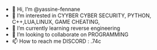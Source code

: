 - 👋 Hi, I’m @yassine-fennane
- 👀 I’m interested in CYYBER CYBER SECURITY, PYTHON, C++,LUA,LINUX, GAME CHEATING, 
- 🌱 I’m currently learning reverse engineering
- 💞️ I’m looking to collaborate on PROGRAMMING
- 📫 How to reach me DISCORD : .74c

<!---
yassine-fennane/yassine-fennane is a ✨ special ✨ repository because its `README.md` (this file) appears on your GitHub profile.
You can click the Preview link to take a look at your changes.
--->
